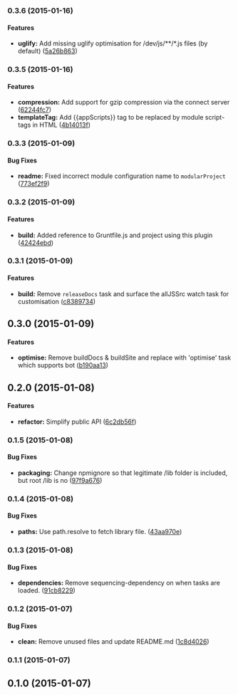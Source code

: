 <a name="0.3.6"></a>
### 0.3.6 (2015-01-16)


#### Features

* **uglify:** Add missing uglify optimisation for /dev/js/**/*.js files (by default) ([5a26b863](http://github.com/uglow/grunt-modular-project/commit/5a26b8634907699db65c7cb22aa817bb4c325aee))


<a name="0.3.5"></a>
### 0.3.5 (2015-01-16)


#### Features

* **compression:** Add support for gzip compression via the connect server ([62244fc7](http://github.com/uglow/grunt-modular-project/commit/62244fc70191ba5c46dc779cf6430e01a8c5466a))
* **templateTag:** Add {{appScripts}} tag to be replaced by module script-tags in HTML ([4b14013f](http://github.com/uglow/grunt-modular-project/commit/4b14013f7ee5c19f068153af01a43cb3ebcf0e32))


<a name="0.3.3"></a>
### 0.3.3 (2015-01-09)


#### Bug Fixes

* **readme:** Fixed incorrect module configuration name to `modularProject` ([773ef2f9](http://github.com/uglow/grunt-modular-project/commit/773ef2f90683876ff1b5c061a1a96b03594683e9))


<a name="0.3.2"></a>
### 0.3.2 (2015-01-09)


#### Features

* **build:** Added reference to Gruntfile.js and project using this plugin ([42424ebd](http://github.com/uglow/grunt-modular-project/commit/42424ebdda72dc0760ba2eae4c1ad4d901a69cd2))


<a name="0.3.1"></a>
### 0.3.1 (2015-01-09)


#### Features

* **build:** Remove `releaseDocs` task and surface the allJSSrc watch task for customisation ([c8389734](http://github.com/uglow/grunt-modular-project/commit/c838973481bfd5ec3933431c0ad7ca4381f28075))


<a name="0.3.0"></a>
## 0.3.0 (2015-01-09)


#### Features

* **optimise:** Remove buildDocs & buildSite and replace with 'optimise' task which supports bot ([b190aa13](http://github.com/uglow/grunt-modular-project/commit/b190aa132adaab21769fa9e62b14b9dd00f12e69))


<a name="0.2.0"></a>
## 0.2.0 (2015-01-08)


#### Features

* **refactor:** Simplify public API ([6c2db56f](http://github.com/uglow/grunt-modular-project/commit/6c2db56f655a0fab95fea76406251062b96699f3))


<a name="0.1.5"></a>
### 0.1.5 (2015-01-08)


#### Bug Fixes

* **packaging:** Change npmignore so that legitimate /lib folder is included, but root /lib is no ([97f9a676](http://github.com/uglow/grunt-modular-project/commit/97f9a6763eb410ca666ce2795e50255a8a419308))


<a name="0.1.4"></a>
### 0.1.4 (2015-01-08)


#### Bug Fixes

* **paths:** Use path.resolve to fetch library file. ([43aa970e](http://github.com/uglow/grunt-modular-project/commit/43aa970e5dd79c4ad83b8d6d390e3418c679a8d4))


<a name="0.1.3"></a>
### 0.1.3 (2015-01-08)


#### Bug Fixes

* **dependencies:** Remove sequencing-dependency on when tasks are loaded. ([91cb8229](http://github.com/uglow/grunt-modular-project/commit/91cb8229f4df82f49c7ff3a98f62aa58c1c876b2))


<a name="0.1.2"></a>
### 0.1.2 (2015-01-07)


#### Bug Fixes

* **clean:** Remove unused files and update README.md ([1c8d4026](http://github.com/uglow/grunt-modular-project/commit/1c8d4026e03d341d075a13572eb41d6b627b870d))


<a name="0.1.1"></a>
### 0.1.1 (2015-01-07)


<a name="0.1.0"></a>
## 0.1.0 (2015-01-07)

